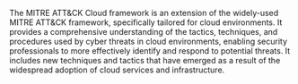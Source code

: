 The MITRE ATT&CK Cloud framework is an extension of the widely-used MITRE ATT&CK framework, specifically tailored for cloud environments. It provides a comprehensive understanding of the tactics, techniques, and procedures used by cyber threats in cloud environments, enabling security professionals to more effectively identify and respond to potential threats. It includes new techniques and tactics that have emerged as a result of the widespread adoption of cloud services and infrastructure.